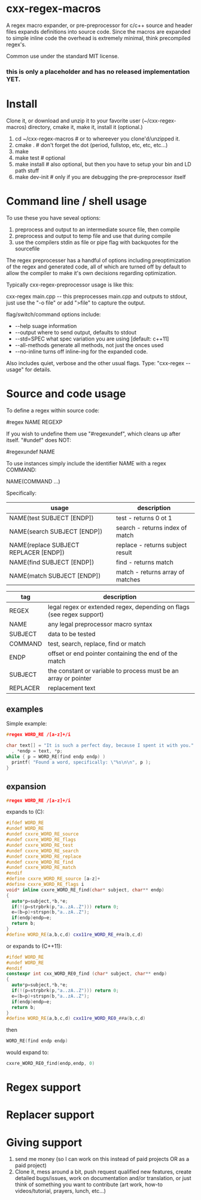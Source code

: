 # cxx-regex-macros
A regex macro expander, or pre-preprocessor for c/c++ source and header files expands definitions into source code.  Since the macros are expanded to simple inline code the overhead is extremely minimal, think precompiled regex's.

Common use under the standard MIT license.

### this is only a placeholder and has no released implementation YET.

# Install

Clone it, or download and unzip it to your favorite user (~/cxx-regex-macros) directory, cmake it, make it, install it (optional.)

1. cd ~/cxx-regex-macros  # or to whereever you clone'd/unzipped it.
2. cmake .                # don't forget the dot (period, fullstop, etc, etc, etc...)
3. make
4. make test              # optional
5. make install           # also optional, but then you have to setup your bin and LD path stuff
6. make dev-init          # only if you are debugging the pre-preprocessor itself

# Command line / shell usage

To use these you have seveal options:
1. preprocess and output to an intermediate source file, then compile
2. preprocess and output to temp file and use that during compile
3. use the compilers stdin as file or pipe flag with backquotes for the sourcefile

The regex preprocesser has a handful of options including preoptimization of the regex
and generated code, all of which are turned off by default to allow the compiler to 
make it's own decisions regarding optimization.

Typically cxx-regex-preprocessor usage is like this:

cxx-regex main.cpp   -- this preprocesses main.cpp and outputs to stdout, just use the "-o file" or add ">file" to capture the output.

flag/switch/command options include:
- --help  suage information
- --output  where to send output, defaults to stdout
- --std=SPEC  what spec variation you are using [default: c++11]
- --all-methods generate all methods, not just the onces used
- --no-inline turns off inline-ing for the expanded code.

Also includes quiet, verbose and the other usual flags.  Type: "cxx-regex --usage" for details.

# Source and code usage

To define a regex within source code:

  \#regex NAME REGEXP

If you wish to undefine them use "\#regexundef", which cleans up after itself. "\#undef" does NOT:

  \#regexundef NAME

To use instances simply include the identifier NAME with a regex COMMAND:

NAME(COMMAND ...)

Specifically:

usage | description
----- | -----
NAME(test SUBJECT [ENDP])  | test - returns 0 ot 1
NAME(search SUBJECT [ENDP]) | search - returns index of match
NAME(replace SUBJECT REPLACER [ENDP]) | replace - returns subject result
NAME(find SUBJECT [ENDP]) | find - returns match
NAME(match SUBJECT [ENDP]) | match - returns array of matches

tag      | description
-------- | -------
REGEX    | legal regex or extended regex, depending on flags (see regex support)
NAME     | any legal preprocessor macro syntax
SUBJECT  | data to be tested
COMMAND  | test, search, replace, find or match
ENDP     | offset or end pointer containing the end of the match
SUBJECT  | the constant or variable to process must be an array or pointer
REPLACER | replacement text


## examples

Simple example:

```c++
#regex WORD_RE /[a-z]+/i

char text[] = "It is such a perfect day, because I spent it with you."
  , *endp = text, *p;
while { p = WORD_RE(find endp endp) )
  printf( "Found a word, specifically: \"%s\n\n", p );
}
```

## expansion

```c++
#regex WORD_RE /[a-z]+/i
```
expands to (C):
```c++
#ifdef WORD_RE
#undef WORD_RE
#undef cxxre_WORD_RE_source
#undef cxxre_WORD_RE_flags
#undef cxxre_WORD_RE_test
#undef cxxre_WORD_RE_search
#undef cxxre_WORD_RE_replace
#undef cxxre_WORD_RE_find
#undef cxxre_WORD_RE_match
#endif
#define cxxre_WORD_RE_source [a-z]+
#define cxxre_WORD_RE_flags i
void* inline cxxre_WORD_RE_find(char* subject, char** endp)
{
  auto*p=subject,*b,*e;
  if(!(p=strpbrk(p,"a..zA..Z"))) return 0;
  e=(b=p)+strspn(b,"a..zA..Z");
  if(endp)endp=e;
  return b;
}
#define WORD_RE(a,b,c,d) cxx11re_WORD_RE_##a(b,c,d)
```
or expands to (C++11):
```c++
#ifdef WORD_RE
#undef WORD_RE
#endif
constexpr int cxx_WORD_RE0_find (char* subject, char** endp)
{
  auto*p=subject,*b,*e;
  if(!(p=strpbrk(p,"a..zA..Z"))) return 0;
  e=(b=p)+strspn(b,"a..zA..Z");
  if(endp)endp=e;
  return b;
}
#define WORD_RE(a,b,c,d) cxx11re_WORD_RE0_##a(b,c,d)
```
then
```c++
WORD_RE(find endp endp)
```
would expand to:
```c++
cxxre_WORD_RE0_find(endp,endp, 0)
```

# Regex support

# Replacer support

# Giving support
1. send me money (so I can work on this instead of paid projects OR as a paid project)
2. Clone it, mess around a bit, push request qualified new features, create detailed bugs/issues, work on documentation and/or translation, or just think of something you want to contribute (art work, how-to videos/tutorial, prayers, lunch, etc...)
